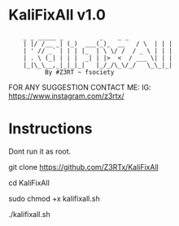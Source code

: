 # KaliFixAll v1.0
        _ _ _____ _          _    _ _ 
        | |/ /__ _| (_)  ___(_)_  __   / \  | | |
        | ' // _` | | | |_  | \ \/ /  / _ \ | | |
        | . \ (_| | | |  _| | |>  <  / ___ \| | |
        |_|\_\__,_|_|_|_|   |_/_/\_\/_/   \_\_|_|
              By #Z3RT ~ fsociety

FOR ANY SUGGESTION CONTACT ME:
IG: https://www.instagram.com/z3rtx/

# Instructions
Dont run it as root.

git clone https://github.com/Z3RTx/KaliFixAll

cd KaliFixAll

sudo chmod +x kalifixall.sh

./kalifixall.sh

